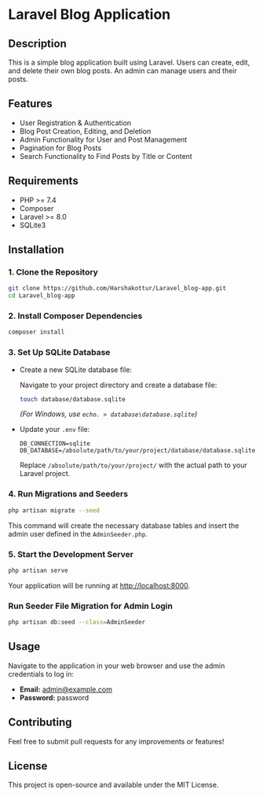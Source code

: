 # Laravel Blog Application

## Description
This is a simple blog application built using Laravel. Users can create, edit, and delete their own blog posts. An admin can manage users and their posts.

## Features
- User Registration & Authentication
- Blog Post Creation, Editing, and Deletion
- Admin Functionality for User and Post Management
- Pagination for Blog Posts
- Search Functionality to Find Posts by Title or Content

## Requirements
- PHP >= 7.4
- Composer
- Laravel >= 8.0
- SQLite3

## Installation

### 1. Clone the Repository
```bash
git clone https://github.com/Harshakottur/Laravel_blog-app.git
cd Laravel_blog-app
```

### 2. Install Composer Dependencies
```bash
composer install
```

### 3. Set Up SQLite Database
- Create a new SQLite database file:

  Navigate to your project directory and create a database file:
  ```bash
  touch database/database.sqlite
  ```
  *(For Windows, use `echo. > database\database.sqlite`)*

- Update your `.env` file:
  ```
  DB_CONNECTION=sqlite
  DB_DATABASE=/absolute/path/to/your/project/database/database.sqlite
  ```
  Replace `/absolute/path/to/your/project/` with the actual path to your Laravel project.

### 4. Run Migrations and Seeders
```bash
php artisan migrate --seed
```
This command will create the necessary database tables and insert the admin user defined in the `AdminSeeder.php`.

### 5. Start the Development Server
```bash
php artisan serve
```
Your application will be running at [http://localhost:8000](http://localhost:8000).

### Run Seeder File Migration for Admin Login
```bash
php artisan db:seed --class=AdminSeeder
```

## Usage
Navigate to the application in your web browser and use the admin credentials to log in:
- **Email:** admin@example.com
- **Password:** password

## Contributing
Feel free to submit pull requests for any improvements or features!

## License
This project is open-source and available under the MIT License.